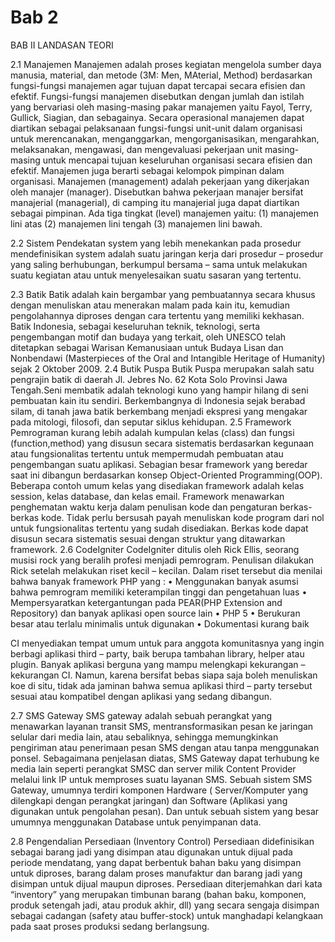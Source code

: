  # Bab 2
 BAB II
LANDASAN TEORI

2.1 Manajemen
Manajemen adalah proses kegiatan mengelola sumber daya manusia, material, dan metode (3M: Men, MAterial, Method) berdasarkan fungsi-fungsi manajemen agar tujuan dapat tercapai secara efisien dan efektif. Fungsi-fungsi manajemen disebutkan dengan jumlah dan istilah yang bervariasi oleh masing-masing pakar manajemen yaitu Fayol, Terry, Gullick, Siagian, dan sebagainya.
Secara operasional manajemen dapat diartikan sebagai pelaksanaan fungsi-fungsi unit-unit dalam organisasi untuk merencanakan, menganggarkan, mengorganisasikan, mengarahkan, melaksanakan, mengawasi, dan mengevaluasi pekerjaan unit masing-masing untuk mencapai tujuan keseluruhan organisasi secara efisien dan efektif. Manajemen juga berarti sebagai kelompok pimpinan dalam organisasi. Manajemen (management) adalah pekerjaan yang dikerjakan oleh manajer (manager). Disebutkan bahwa pekerjaan manajer bersifat manajerial (managerial), di camping itu manajerial juga dapat diartikan sebagai pimpinan. Ada tiga tingkat (level) manajemen yaitu: 
(1) manajemen lini atas
(2) manajemen lini tengah
(3) manajemen lini bawah. 

2.2	Sistem 
Pendekatan system yang lebih menekankan pada prosedur mendefinisikan system adalah suatu jaringan kerja dari prosedur – prosedur yang saling berhubungan, berkumpul bersama – sama untuk melakukan suatu kegiatan atau untuk menyelesaikan suatu sasaran yang tertentu. 

2.3	Batik
Batik adalah kain bergambar yang pembuatannya secara khusus dengan menuliskan atau menerakan malam pada kain itu, kemudian pengolahannya diproses dengan cara tertentu yang memiliki kekhasan. Batik Indonesia, sebagai keseluruhan teknik, teknologi, serta pengembangan motif dan budaya yang terkait, oleh UNESCO telah ditetapkan sebagai Warisan Kemanusiaan untuk Budaya Lisan dan Nonbendawi (Masterpieces of the Oral and Intangible Heritage of Humanity) sejak 2 Oktober 2009.
2.4 Butik Puspa
Butik Puspa merupakan salah satu pengrajin batik di daerah Jl. Jebres No. 62 Kota Solo Provinsi Jawa Tengah.Seni membatik adalah teknologi kuno yang hampir hilang di seni pembuatan kain itu sendiri. Berkembangnya di Indonesia sejak berabad silam, di tanah jawa batik berkembang menjadi ekspresi yang mengakar pada mitologi, filosofi, dan seputar siklus kehidupan. 
2.5	Framework 
Pemrograman kurang lebih adalah kumpulan kelas (class) dan fungsi (function,method) yang disusun secara sistematis berdasarkan kegunaan atau fungsionalitas tertentu untuk mempermudah pembuatan atau pengembangan suatu aplikasi. Sebagian besar framework yang beredar saat ini dibangun berdasarkan konsep Object-Oriented Programming(OOP). Beberapa contoh umum kelas yang disediakan framework adalah kelas session, kelas database, dan kelas email.
Framework menawarkan penghematan waktu kerja dalam penulisan kode dan pengaturan berkas-berkas kode. Tidak perlu bersusah payah menuliskan kode program dari nol untuk fungsionalitas tertentu yang sudah disediakan. Berkas kode dapat disusun secara sistematis sesuai dengan struktur yang ditawarkan framework.
2.6	CodeIgniter
CodeIgniter ditulis oleh Rick Ellis, seorang musisi rock yang beralih profesi menjadi pemrogram. Penulisan dilakukan Rick setelah melakukan riset kecil – kecilan. Dalam riset tersebut dia menilai bahwa banyak framework PHP yang :
•	Menggunakan banyak asumsi bahwa pemrogram memiliki keterampilan tinggi dan pengetahuan luas
•	Mempersyaratkan ketergantungan pada PEAR(PHP Extension and Repository) dan banyak aplikasi open source lain
•	PHP 5
•	Berukuran besar atau terlalu minimalis untuk digunakan
•	Dokumentasi kurang baik

CI menyediakan tempat umum untuk para anggota komunitasnya yang ingin berbagi aplikasi third – party, baik berupa tambahan library, helper atau plugin. Banyak aplikasi berguna yang mampu melengkapi kekurangan – kekurangan CI. Namun, karena bersifat bebas siapa saja boleh menuliskan koe di situ, tidak ada jaminan bahwa semua aplikasi third – party tersebut sesuai atau kompatibel dengan aplikasi yang sedang dibangun.

2.7	SMS Gateway
SMS gateway adalah sebuah perangkat yang menawarkan layanan transit SMS, mentransformasikan pesan ke jaringan selular dari media lain, atau sebaliknya, sehingga memungkinkan pengiriman atau penerimaan pesan SMS dengan atau tanpa menggunakan ponsel. 
Sebagaimana penjelasan diatas, SMS Gateway dapat terhubung ke media lain seperti perangkat SMSC dan server milik Content Provider melalui link IP untuk memproses suatu layanan SMS. 
Sebuah sistem SMS Gateway, umumnya terdiri komponen Hardware ( Server/Komputer yang dilengkapi dengan perangkat jaringan) dan Software (Aplikasi yang digunakan untuk pengolahan pesan). Dan untuk sebuah sistem yang besar umumnya menggunakan Database untuk penyimpanan data.


2.8	Pengendalian Persediaan (Inventory Control)
Persediaan didefinisikan sebagai barang jadi yang disimpan atau digunakan untuk dijual pada periode mendatang, yang dapat berbentuk bahan baku yang disimpan untuk diproses, barang dalam proses manufaktur dan barang jadi yang disimpan untuk dijual maupun diproses.
Persediaan diterjemahkan dari kata “inventory” yang merupakan timbunan barang (bahan baku, komponen, produk setengah jadi, atau produk akhir, dll) yang secara sengaja disimpan sebagai cadangan (safety atau buffer-stock) untuk manghadapi kelangkaan pada saat proses produksi sedang berlangsung.
